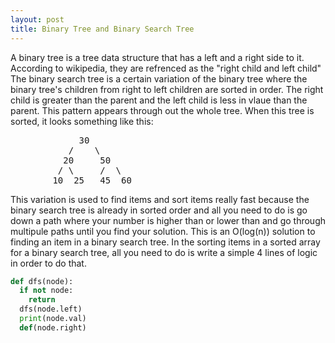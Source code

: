 ```yaml
---
layout: post
title: Binary Tree and Binary Search Tree
---
```


A binary tree is a tree data structure that has a left and a right side to it. According to wikipedia, they are refrenced as
the "right child and left child" The binary search tree is a certain variation of the binary tree where the binary tree's 
children from right to left children are sorted in order. The right child is greater than the parent and the left child
is less in vlaue than the parent. This pattern appears through out the whole tree. When this tree is sorted, it looks 
something like this:

<pre>
             30
           /    \
          20     50
         / \     /  \
        10  25   45  60
</pre>


This variation is used to find items and sort items really fast because the binary search tree is already in sorted order and
all you need to do is go down a path where your number is higher than or lower than and go through multipule paths until you
find your solution. This is an O(log(n)) solution to finding an item in a binary search tree. In the sorting items in a sorted
array for a binary search tree, all you need to do is write a simple 4 lines of logic in order to do that.

```py
def dfs(node):
  if not node:
    return
  dfs(node.left)
  print(node.val)
  def(node.right)
```
